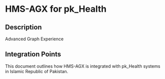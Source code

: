 # HMS-AGX for pk_Health

## Description

Advanced Graph Experience

## Integration Points

This document outlines how HMS-AGX is integrated with pk_Health systems in Islamic Republic of Pakistan.
